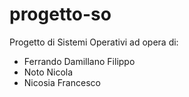 # progetto-so
Progetto di Sistemi Operativi ad opera di:
- Ferrando Damillano Filippo
- Noto Nicola
- Nicosia Francesco
